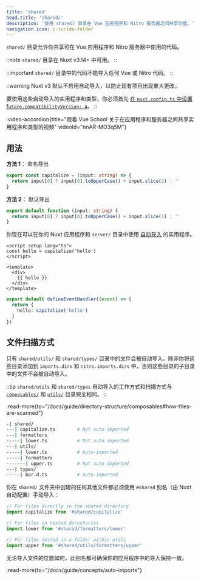 ```yaml
---
title: 'shared'
head.title: 'shared/'
description: '使用 shared/ 目录在 Vue 应用程序和 Nitro 服务器之间共享功能。'
navigation.icon: i-lucide-folder
---
```


`shared/` 目录允许你共享可在 Vue 应用程序和 Nitro 服务器中使用的代码。

::note
`shared/` 目录在 Nuxt v3.14+ 中可用。
::

::important
`shared/` 目录中的代码不能导入任何 Vue 或 Nitro 代码。
::

::warning
Nuxt v3 默认不启用自动导入，以防止现有项目出现重大更改。

要使用这些自动导入的实用程序和类型，你必须首先 [在 `nuxt.config.ts` 中设置 f`uture.compatibilityVersion: 4`](/docs/getting-started/upgrade#opting-in-to-nuxt-4)。
::

:video-accordion{title="观看 Vue School 关于在应用程序和服务器之间共享实用程序和类型的视频" videoId="nnAR-MO3q5M"}

## 用法

**方法 1**： 命名导出

```ts twoslash [shared/utils/capitalize.ts]
export const capitalize = (input: string) => {
  return input[0] ? input[0].toUpperCase() + input.slice(1) : ''
}
```

**方法 2**： 默认导出

```ts twoslash [shared/utils/capitalize.ts]
export default function (input: string) {
  return input[0] ? input[0].toUpperCase() + input.slice(1) : ''
}
```

你现在可以在你的 Nuxt 应用程序和 `server/` 目录中使用 [自动导入](/docs/guide/directory-structure/shared#auto-imports) 的实用程序。

```vue [app.vue]
<script setup lang="ts">
const hello = capitalize('hello')
</script>

<template>
  <div>
    {{ hello }}
  </div>
</template>
```

```ts [server/api/hello.get.ts]
export default defineEventHandler((event) => {
  return {
    hello: capitalize('hello')
  }
})
```

## 文件扫描方式

只有 `shared/utils/` 和 `shared/types/` 目录中的文件会被自动导入。除非你将这些目录添加到 `imports.dirs` 和 `nitro.imports.dirs` 中，否则这些目录的子目录中的文件不会被自动导入。

::tip
`shared/utils` 和 `shared/types` 自动导入的工作方式和扫描方式与 [`composables/`](/docs/guide/directory-structure/composables) 和 [`utils/`](/docs/guide/directory-structure/utils) 目录完全相同。
::

:read-more{to="/docs/guide/directory-structure/composables#how-files-are-scanned"}

```bash [Directory Structure]
-| shared/
---| capitalize.ts        # Not auto-imported
---| formatters
-----| lower.ts           # Not auto-imported
---| utils/
-----| lower.ts           # Auto-imported
-----| formatters
-------| upper.ts         # Not auto-imported
---| types/
-----| bar.d.ts           # Auto-imported
```

你在 `shared/` 文件夹中创建的任何其他文件都必须使用 `#shared` 别名（由 Nuxt 自动配置）手动导入：

```ts
// For files directly in the shared directory
import capitalize from '#shared/capitalize'

// For files in nested directories
import lower from '#shared/formatters/lower'

// For files nested in a folder within utils
import upper from '#shared/utils/formatters/upper'
```

无论导入文件的位置如何，此别名都可确保你的应用程序中的导入保持一致。

:read-more{to="/docs/guide/concepts/auto-imports"}
